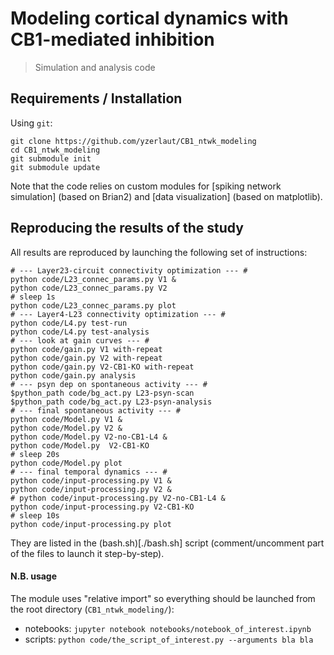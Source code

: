 # Modeling cortical dynamics with CB1-mediated inhibition

> Simulation and analysis code 

## Requirements / Installation

Using `git`:
```
git clone https://github.com/yzerlaut/CB1_ntwk_modeling
cd CB1_ntwk_modeling
git submodule init
git submodule update
```
Note that the code relies on custom modules for [spiking network simulation] (based on Brian2) and [data visualization] (based on matplotlib).

## Reproducing the results of the study

All results are reproduced by launching the following set of instructions:
```
# --- Layer23-circuit connectivity optimization --- #
python code/L23_connec_params.py V1 &
python code/L23_connec_params.py V2
# sleep 1s
python code/L23_connec_params.py plot
# --- Layer4-L23 connectivity optimization --- #
python code/L4.py test-run
python code/L4.py test-analysis
# --- look at gain curves --- #
python code/gain.py V1 with-repeat
python code/gain.py V2 with-repeat
python code/gain.py V2-CB1-KO with-repeat
python code/gain.py analysis
# --- psyn dep on spontaneous activity --- #
$python_path code/bg_act.py L23-psyn-scan
$python_path code/bg_act.py L23-psyn-analysis
# --- final spontaneous activity --- #
python code/Model.py V1 &
python code/Model.py V2 &
python code/Model.py V2-no-CB1-L4 &
python code/Model.py  V2-CB1-KO 
# sleep 20s
python code/Model.py plot
# --- final temporal dynamics --- #
python code/input-processing.py V1 &
python code/input-processing.py V2 &
# python code/input-processing.py V2-no-CB1-L4 &
python code/input-processing.py V2-CB1-KO 
# sleep 10s
python code/input-processing.py plot
```
They are listed in the (bash.sh)[./bash.sh] script (comment/uncomment part of the files to launch it step-by-step).

#### N.B. usage

The module uses "relative import" so everything should be launched from the root directory (`CB1_ntwk_modeling/`):
- notebooks: `jupyter notebook notebooks/notebook_of_interest.ipynb`
- scripts: `python code/the_script_of_interest.py --arguments bla bla`

